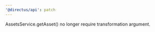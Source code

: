 ```yaml
---
'@directus/api': patch
---
```


AssetsService.getAsset() no longer require transformation argument.
